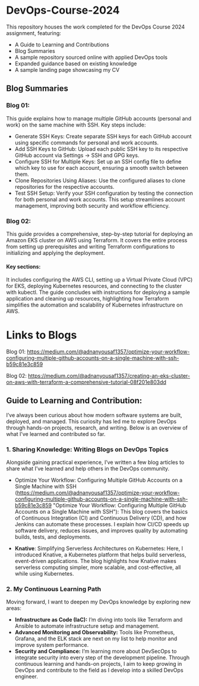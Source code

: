 # DevOps-Course-2024

This repository houses the work completed for the DevOps Course 2024 assignment, featuring:
- A Guide to Learning and Contributions
- Blog Summaries
- A sample repository sourced online with applied DevOps tools
- Expanded guidance based on existing knowledge
- A sample landing page showcasing my CV


## Blog Summaries
### Blog 01:

This guide explains how to manage multiple GitHub accounts (personal and work) on the same machine with SSH. Key steps include:

- Generate SSH Keys: Create separate SSH keys for each GitHub account using specific commands for personal and work accounts.
- Add SSH Keys to GitHub: Upload each public SSH key to its respective GitHub account via Settings → SSH and GPG keys.
- Configure SSH for Multiple Keys: Set up an SSH config file to define which key to use for each account, ensuring a smooth switch between them.
- Clone Repositories Using Aliases: Use the configured aliases to clone repositories for the respective accounts.
- Test SSH Setup: Verify your SSH configuration by testing the connection for both personal and work accounts.
This setup streamlines account management, improving both security and workflow efficiency.


### Blog 02:
This guide provides a comprehensive, step-by-step tutorial for deploying an Amazon EKS cluster on AWS using Terraform. It covers the entire process from setting up prerequisites and writing Terraform configurations to initializing and applying the deployment.

#### Key sections:

It includes configuring the AWS CLI, setting up a Virtual Private Cloud (VPC) for EKS, deploying Kubernetes resources, and connecting to the cluster with kubectl. The guide concludes with instructions for deploying a sample application and cleaning up resources, highlighting how Terraform simplifies the automation and scalability of Kubernetes infrastructure on AWS.

# Links to Blogs
Blog 01: https://medium.com/@adnanyousaf1357/optimize-your-workflow-configuring-multiple-github-accounts-on-a-single-machine-with-ssh-b59c81e3c859

Blog 02: https://medium.com/@adnanyousaf1357/creating-an-eks-cluster-on-aws-with-terraform-a-comprehensive-tutorial-08f201e803dd

## Guide to Learning and Contribution:

I’ve always been curious about how modern software systems are built, deployed, and managed. This curiosity has led me to explore DevOps through hands-on projects, research, and writing. Below is an overview of what I’ve learned and contributed so far.

### 1. Sharing Knowledge: Writing Blogs on DevOps Topics
Alongside gaining practical experience, I’ve written a few blog articles to share what I’ve learned and help others in the DevOps community.

- Optimize Your Workflow: Configuring Multiple GitHub Accounts on a Single Machine with SSH (https://medium.com/@adnanyousaf1357/optimize-your-workflow-configuring-multiple-github-accounts-on-a-single-machine-with-ssh-b59c81e3c859 "Optimize Your Workflow: Configuring Multiple GitHub Accounts on a Single Machine with SSH"):
This blog covers the basics of Continuous Integration (CI) and Continuous Delivery (CD), and how Jenkins can automate these processes. I explain how CI/CD speeds up software delivery, reduces issues, and improves quality by automating builds, tests, and deployments.

- **Knative**:
Simplifying Serverless Architectures on Kubernetes: Here, I introduced Knative, a Kubernetes platform that helps build serverless, event-driven applications. The blog highlights how Knative makes serverless computing simpler, more scalable, and cost-effective, all while using Kubernetes.

### 2. My Continuous Learning Path
Moving forward, I want to deepen my DevOps knowledge by exploring new areas:

 - **Infrastructure as Code (IaC):** I’m diving into tools like Terraform and Ansible to automate infrastructure setup and management.
 - **Advanced Monitoring and Observability:** Tools like Prometheus, Grafana, and the ELK stack are next on my list to help monitor and improve system performance.
 - **Security and Compliance:** I’m learning more about DevSecOps to integrate security into every step of the development pipeline.
Through continuous learning and hands-on projects, I aim to keep growing in DevOps and contribute to the field as I develop into a skilled DevOps engineer.
